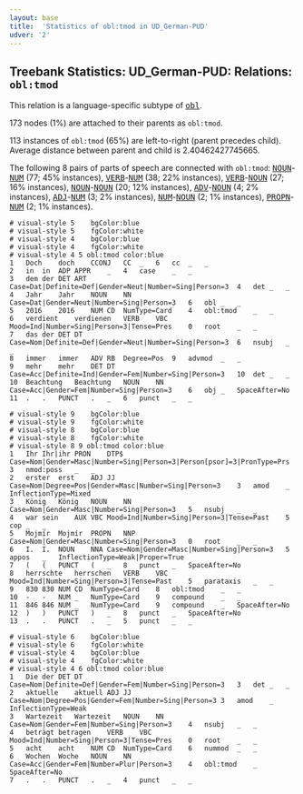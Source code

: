 ```yaml
---
layout: base
title:  'Statistics of obl:tmod in UD_German-PUD'
udver: '2'
---
```


## Treebank Statistics: UD_German-PUD: Relations: `obl:tmod`

This relation is a language-specific subtype of <tt><a href="de_pud-dep-obl.html">obl</a></tt>.

173 nodes (1%) are attached to their parents as `obl:tmod`.

113 instances of `obl:tmod` (65%) are left-to-right (parent precedes child).
Average distance between parent and child is 2.40462427745665.

The following 8 pairs of parts of speech are connected with `obl:tmod`: <tt><a href="de_pud-pos-NOUN.html">NOUN</a></tt>-<tt><a href="de_pud-pos-NUM.html">NUM</a></tt> (77; 45% instances), <tt><a href="de_pud-pos-VERB.html">VERB</a></tt>-<tt><a href="de_pud-pos-NUM.html">NUM</a></tt> (38; 22% instances), <tt><a href="de_pud-pos-VERB.html">VERB</a></tt>-<tt><a href="de_pud-pos-NOUN.html">NOUN</a></tt> (27; 16% instances), <tt><a href="de_pud-pos-NOUN.html">NOUN</a></tt>-<tt><a href="de_pud-pos-NOUN.html">NOUN</a></tt> (20; 12% instances), <tt><a href="de_pud-pos-ADV.html">ADV</a></tt>-<tt><a href="de_pud-pos-NOUN.html">NOUN</a></tt> (4; 2% instances), <tt><a href="de_pud-pos-ADJ.html">ADJ</a></tt>-<tt><a href="de_pud-pos-NUM.html">NUM</a></tt> (3; 2% instances), <tt><a href="de_pud-pos-NUM.html">NUM</a></tt>-<tt><a href="de_pud-pos-NOUN.html">NOUN</a></tt> (2; 1% instances), <tt><a href="de_pud-pos-PROPN.html">PROPN</a></tt>-<tt><a href="de_pud-pos-NUM.html">NUM</a></tt> (2; 1% instances).


~~~ conllu
# visual-style 5	bgColor:blue
# visual-style 5	fgColor:white
# visual-style 4	bgColor:blue
# visual-style 4	fgColor:white
# visual-style 4 5 obl:tmod	color:blue
1	Doch	doch	CCONJ	CC	_	6	cc	_	_
2	in	in	ADP	APPR	_	4	case	_	_
3	dem	der	DET	ART	Case=Dat|Definite=Def|Gender=Neut|Number=Sing|Person=3	4	det	_	_
4	Jahr	Jahr	NOUN	NN	Case=Dat|Gender=Neut|Number=Sing|Person=3	6	obl	_	_
5	2016	2016	NUM	CD	NumType=Card	4	obl:tmod	_	_
6	verdient	verdienen	VERB	VBC	Mood=Ind|Number=Sing|Person=3|Tense=Pres	0	root	_	_
7	das	der	DET	DT	Case=Nom|Definite=Def|Gender=Neut|Number=Sing|Person=3	6	nsubj	_	_
8	immer	immer	ADV	RB	Degree=Pos	9	advmod	_	_
9	mehr	mehr	DET	DT	Case=Acc|Definite=Ind|Gender=Fem|Number=Sing|Person=3	10	det	_	_
10	Beachtung	Beachtung	NOUN	NN	Case=Acc|Gender=Fem|Number=Sing|Person=3	6	obj	_	SpaceAfter=No
11	.	.	PUNCT	.	_	6	punct	_	_

~~~


~~~ conllu
# visual-style 9	bgColor:blue
# visual-style 9	fgColor:white
# visual-style 8	bgColor:blue
# visual-style 8	fgColor:white
# visual-style 8 9 obl:tmod	color:blue
1	Ihr	Ihr|ihr	PRON	DTP$	Case=Nom|Gender=Masc|Number=Sing|Person=3|Person[psor]=3|PronType=Prs	3	nmod:poss	_	_
2	erster	erst	ADJ	JJ	Case=Nom|Degree=Pos|Gender=Masc|Number=Sing|Person=3	3	amod	_	InflectionType=Mixed
3	König	König	NOUN	NN	Case=Nom|Gender=Masc|Number=Sing|Person=3	5	nsubj	_	_
4	war	sein	AUX	VBC	Mood=Ind|Number=Sing|Person=3|Tense=Past	5	cop	_	_
5	Mojmír	Mojmír	PROPN	NNP	Case=Nom|Gender=Masc|Number=Sing|Person=3	0	root	_	_
6	I.	I.	NOUN	NNA	Case=Nom|Gender=Masc|Number=Sing|Person=3	5	appos	_	InflectionType=Weak|Proper=True
7	(	(	PUNCT	(	_	8	punct	_	SpaceAfter=No
8	herrschte	herrschen	VERB	VBC	Mood=Ind|Number=Sing|Person=3|Tense=Past	5	parataxis	_	_
9	830	830	NUM	CD	NumType=Card	8	obl:tmod	_	_
10	-	-	NUM	_	NumType=Card	9	compound	_	_
11	846	846	NUM	_	NumType=Card	9	compound	_	SpaceAfter=No
12	)	)	PUNCT	)	_	8	punct	_	SpaceAfter=No
13	.	.	PUNCT	.	_	5	punct	_	_

~~~


~~~ conllu
# visual-style 6	bgColor:blue
# visual-style 6	fgColor:white
# visual-style 4	bgColor:blue
# visual-style 4	fgColor:white
# visual-style 4 6 obl:tmod	color:blue
1	Die	der	DET	DT	Case=Nom|Definite=Def|Gender=Fem|Number=Sing|Person=3	3	det	_	_
2	aktuelle	aktuell	ADJ	JJ	Case=Nom|Degree=Pos|Gender=Fem|Number=Sing|Person=3	3	amod	_	InflectionType=Weak
3	Wartezeit	Wartezeit	NOUN	NN	Case=Nom|Gender=Fem|Number=Sing|Person=3	4	nsubj	_	_
4	beträgt	betragen	VERB	VBC	Mood=Ind|Number=Sing|Person=3|Tense=Pres	0	root	_	_
5	acht	acht	NUM	CD	NumType=Card	6	nummod	_	_
6	Wochen	Woche	NOUN	NN	Case=Acc|Gender=Fem|Number=Plur|Person=3	4	obl:tmod	_	SpaceAfter=No
7	.	.	PUNCT	.	_	4	punct	_	_

~~~


